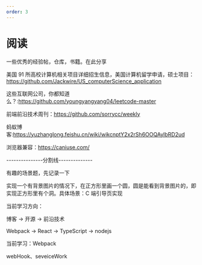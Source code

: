 ```yaml
---
order: 3
---
```


# 阅读

一些优秀的经验帖，仓库，书籍。在此分享

美国 91 所高校计算机相关项目详细招生信息，美国计算机留学申请，硕士项目：https://github.com/Jackwire/US_computerScience_application

这些互联网公司，你都知道么？:https://github.com/youngyangyang04/leetcode-master

前端前沿技术周刊：https://github.com/sorrycc/weekly

蚂蚁博客:https://yuzhanglong.feishu.cn/wiki/wikcnptY2x2rSh6OOQAylbRD2ud

浏览器兼容：https://caniuse.com/

---------------分割线--------------

有趣的场景题，先记录一下

实现一个有背景图片的情况下，在正方形里画一个圆，圆是能看到背景图片的，即实现正方形里有个洞。具体场景：C 端引导页实现

当前学习方向：

博客 -> 开源 -> 前沿技术

Webpack -> React -> TypeScript -> nodejs

当前学习：Webpack

webHook、seveiceWork
